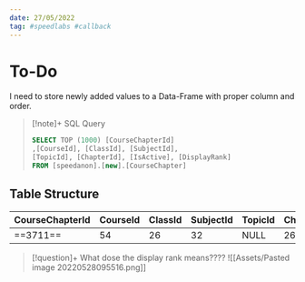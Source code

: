 ```yaml
---
date: 27/05/2022
tag: #speedlabs #callback
---
```


# To-Do
I need to store newly added values to a Data-Frame with proper column and order.

> [!note]+ SQL Query
> ``` sql
> SELECT TOP (1000) [CourseChapterId]
> ,[CourseId], [ClassId], [SubjectId], 
> [TopicId], [ChapterId], [IsActive], [DisplayRank]
> FROM [speedanon].[new].[CourseChapter]
> ```

## Table Structure
CourseChapterId | CourseId | ClassId | SubjectId | TopicId | ChapterId | IsActive
----------------|----------|---------|-----------|---------|-----------|----------
==3711== | 54 | 26 |32 |NULL | 2601 | 1 | 1

> [!question]+ What dose the display rank means????
> ![[Assets/Pasted image 20220528095516.png]]

